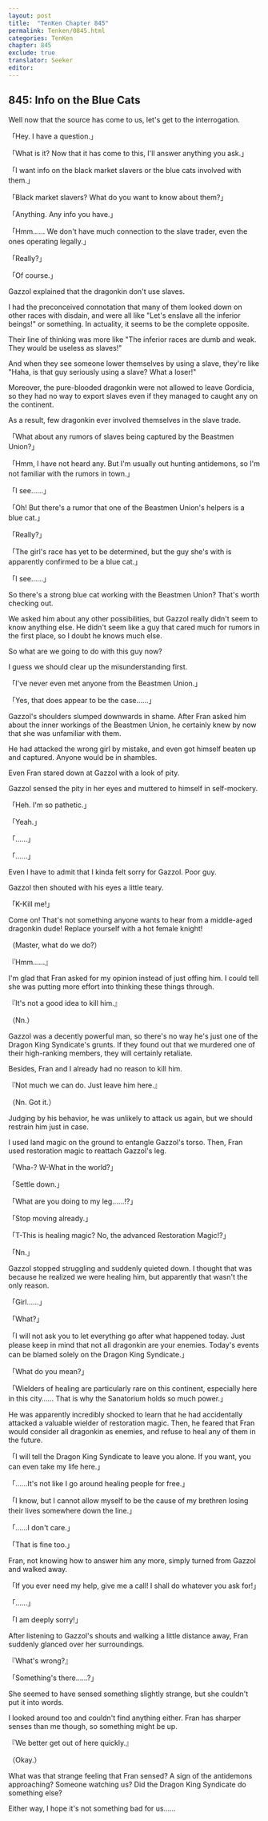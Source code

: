 ```yaml
---
layout: post
title:  "TenKen Chapter 845"
permalink: Tenken/0845.html
categories: TenKen
chapter: 845
exclude: true
translator: Seeker
editor: 
---
```

<h2 id="ch845">845: Info on the Blue Cats</h2>

 Well now that the source has come to us, let's get to the interrogation.

「Hey. I have a question.」

「What is it? Now that it has come to this, I'll answer anything you ask.」

「I want info on the black market slavers or the blue cats involved with them.」

「Black market slavers? What do you want to know about them?」

「Anything. Any info you have.」

「Hmm…… We don't have much connection to the slave trader, even the ones operating legally.」

「Really?」

「Of course.」

 Gazzol explained that the dragonkin don't use slaves.

 I had the preconceived connotation that many of them looked down on other races with disdain, and were all like "Let's enslave all the inferior beings!" or something. In actuality, it seems to be the complete opposite.

 Their line of thinking was more like "The inferior races are dumb and weak. They would be useless as slaves!"

 And when they see someone lower themselves by using a slave, they're like "Haha, is that guy seriously using a slave? What a loser!"

 Moreover, the pure-blooded dragonkin were not allowed to leave Gordicia, so they had no way to export slaves even if they managed to caught any on the continent.

 As a result, few dragonkin ever involved themselves in the slave trade.

「What about any rumors of slaves being captured by the Beastmen Union?」

「Hmm, I have not heard any. But I'm usually out hunting antidemons, so I'm not familiar with the rumors in town.」

「I see……」

「Oh! But there's a rumor that one of the Beastmen Union's helpers is a blue cat.」

「Really?」

「The girl's race has yet to be determined, but the guy she's with is apparently confirmed to be a blue cat.」

「I see……」

 So there's a strong blue cat working with the Beastmen Union? That's worth checking out.

 We asked him about any other possibilities, but Gazzol really didn't seem to know anything else. He didn't seem like a guy that cared much for rumors in the first place, so I doubt he knows much else.

 So what are we going to do with this guy now?

 I guess we should clear up the misunderstanding first.

「I've never even met anyone from the Beastmen Union.」

「Yes, that does appear to be the case……」

 Gazzol's shoulders slumped downwards in shame. After Fran asked him about the inner workings of the Beastmen Union, he certainly knew by now that she was unfamiliar with them.

 He had attacked the wrong girl by mistake, and even got himself beaten up and captured. Anyone would be in shambles.

 Even Fran stared down at Gazzol with a look of pity.

 Gazzol sensed the pity in her eyes and muttered to himself in self-mockery.

「Heh. I'm so pathetic.」

「Yeah.」

「……」

「……」

 Even I have to admit that I kinda felt sorry for Gazzol. Poor guy.

 Gazzol then shouted with his eyes a little teary.

「K-Kill me!」

 Come on! That's not something anyone wants to hear from a middle-aged dragonkin dude! Replace yourself with a hot female knight!

（Master, what do we do?）

『Hmm……』

 I'm glad that Fran asked for my opinion instead of just offing him. I could tell she was putting more effort into thinking these things through.

『It's not a good idea to kill him.』

（Nn.）

 Gazzol was a decently powerful man, so there's no way he's just one of the Dragon King Syndicate's grunts. If they found out that we murdered one of their high-ranking members, they will certainly retaliate.

 Besides, Fran and I already had no reason to kill him.

『Not much we can do. Just leave him here.』

（Nn. Got it.）

 Judging by his behavior, he was unlikely to attack us again, but we should restrain him just in case.

 I used land magic on the ground to entangle Gazzol's torso. Then, Fran used restoration magic to reattach Gazzol's leg.

「Wha-? W-What in the world?」

「Settle down.」

「What are you doing to my leg……!?」

「Stop moving already.」

「T-This is healing magic? No, the advanced Restoration Magic!?」

「Nn.」

 Gazzol stopped struggling and suddenly quieted down. I thought that was because he realized we were healing him, but apparently that wasn't the only reason.

「Girl……」

「What?」

「I will not ask you to let everything go after what happened today. Just please keep in mind that not all dragonkin are your enemies. Today's events can be blamed solely on the Dragon King Syndicate.」

「What do you mean?」

「Wielders of healing are particularly rare on this continent, especially here in this city…… That is why the Sanatorium holds so much power.」

 He was apparently incredibly shocked to learn that he had accidentally attacked a valuable wielder of restoration magic. Then, he feared that Fran would consider all dragonkin as enemies, and refuse to heal any of them in the future.

「I will tell the Dragon King Syndicate to leave you alone. If you want, you can even take my life here.」

「……It's not like I go around healing people for free.」

「I know, but I cannot allow myself to be the cause of my brethren losing their lives somewhere down the line.」

「……I don't care.」

「That is fine too.」

 Fran, not knowing how to answer him any more, simply turned from Gazzol and walked away.

「If you ever need my help, give me a call! I shall do whatever you ask for!」

「……」

「I am deeply sorry!」

 After listening to Gazzol's shouts and walking a little distance away, Fran suddenly glanced over her surroundings.

『What's wrong?』

「Something's there……?」

 She seemed to have sensed something slightly strange, but she couldn't put it into words.

 I looked around too and couldn't find anything either. Fran has sharper senses than me though, so something might be up.

『We better get out of here quickly.』

（Okay.）

 What was that strange feeling that Fran sensed? A sign of the antidemons approaching? Someone watching us? Did the Dragon King Syndicate do something else?

 Either way, I hope it's not something bad for us……




